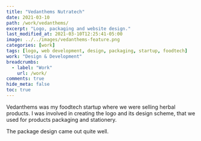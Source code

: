 ```yaml
---
title: "Vedanthems Nutratech"
date: 2021-03-10
path: /work/vedanthems/
excerpt: "Logo, packaging and website design."
last_modified_at: 2021-03-10T12:25:41-05:00
image: ../../images/vedanthems-feature.png
categories: [work]
tags: [logo, web development, design, packaging, startup, foodtech]
work: "Design & Development"
breadcrumbs:
  - label: "Work"
    url: /work/
comments: true
hide_meta: false
toc: true
---
```


Vedanthems was my foodtech startup where we were selling herbal products.
I was involved in creating the logo and its design scheme, that we used for products packaging and stationery.

The package design came out quite well.
